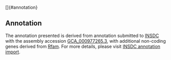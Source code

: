 []{#annotation}

Annotation
----------

The annotation presented is derived from annotation submitted to
[INSDC](http://www.insdc.org) with the assembly accession
[GCA\_000977265.3](http://www.ebi.ac.uk/ena/data/view/GCA_000977265.3),
with additional non-coding genes derived from
[Rfam](http://rfam.xfam.org/). For more details, please visit [INSDC
annotation
import](http://ensemblgenomes.org/info/data/insdc_annotation).
